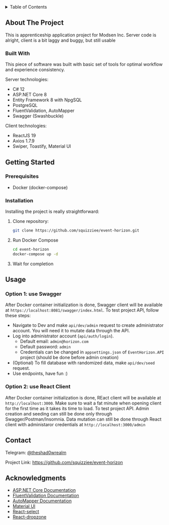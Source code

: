 <!-- TABLE OF CONTENTS -->
<details>
  <summary>Table of Contents</summary>
  <ol>
    <li>
      <a href="#about-the-project">About The Project</a>
      <ul>
        <li><a href="#built-with">Built With</a></li>
      </ul>
    </li>
    <li>
      <a href="#getting-started">Getting Started</a>
      <ul>
        <li><a href="#prerequisites">Prerequisites</a></li>
        <li><a href="#installation">Installation</a></li>
      </ul>
    </li>
    <li><a href="#usage">Usage</a></li>
    <li><a href="#contact">Contact</a></li>
    <li><a href="#acknowledgments">Acknowledgments</a></li>
  </ol>
</details>



<!-- ABOUT THE PROJECT -->
## About The Project
This is apprenticeship application project for Modsen Inc. Server code is alright, client is a bit laggy and buggy, but still usable

### Built With

This piece of software was built with basic set of tools for optimal workflow and experience consistency.

Server technologies:

* C# 12
* ASP.NET Core 8
* Entity Framework 8 with NpgSQL
* PostgreSQL
* FluentValidation, AutoMapper
* Swagger (Swashbuckle)

Client technologies:

* ReactJS 19
* Axios 1.7.9
* Swiper, Toastify, Material UI

<!-- GETTING STARTED -->
## Getting Started
### Prerequisites

* Docker (docker-compose)

### Installation

Installing the project is really straightforward:

1. Clone repository:
   
   ```sh
   git clone https://github.com/squizziee/event-horizon.git
   ```
2. Run Docker Compose
   ```sh
   cd event-horizon
   docker-compose up -d
3. Wait for completion

<!-- USAGE EXAMPLES -->
## Usage

### Option 1: use Swagger
After Docker container initialization is done, Swagger client will be available at `https://localhost:8081/swagger/index.html`. To test project API, follow these steps:
* Navigate to Dev and make `api/dev/admin` request to create administrator account. You will need it to mutate data through the API.
* Log into administrator account (`api/auth/login`).
  * Default email: `admin@horizon.com`
  * Default password: `admin`
  * Credentials can be changed in `appsettings.json` of `EventHorizon.API` project (should be done before admin creation)
* (Optional) To fill database with randomized data, make `api/dev/seed` request.
* Use endpoints, have fun :)

### Option 2: use React Client
After Docker container initialization is done, REact client will be available at `http://localhost:3000`. Make sure to wait a fat minute 
when opening client for the first time as it takes its time to load. To test project API. Admin creation and seeding can still be done only through Swagger/Postman/Insomnia.
Data mutation can still be done through React client with administaror credentials at `http://localhost:3000/admin`


<!-- CONTACT -->
## Contact

Telegram: [@theshad0wrealm](https://t.me/theshad0wrealm)

Project Link: https://github.com/squizziee/event-horizon

<!-- ACKNOWLEDGMENTS -->
## Acknowledgments

* [ASP.NET Core Documentation](https://learn.microsoft.com/en-us/aspnet/core/?view=aspnetcore-8.0)
* [FluentValidation Documentation](https://docs.fluentvalidation.net/en/latest/)
* [AutoMapper Documentation](https://docs.automapper.org/en/stable/)
* [Material UI](https://mui.com/material-ui/)
* [React-select](https://react-select.com/home)
* [React-dropzone](https://react-dropzone.js.org/)
